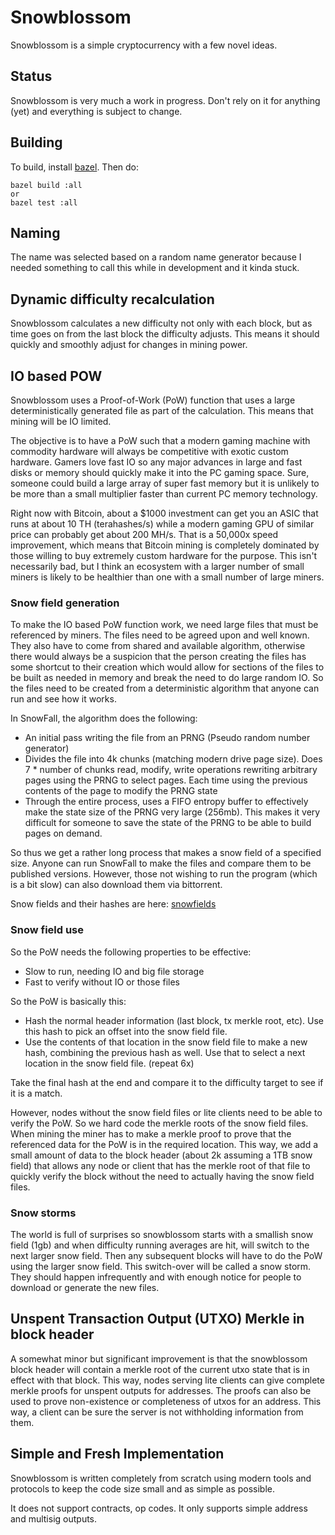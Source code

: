 # Snowblossom

Snowblossom is a simple cryptocurrency with a few novel ideas.

## Status

Snowblossom is very much a work in progress.  Don't rely on it for anything (yet) and everything is subject to change.

## Building

To build, install [bazel](https://docs.bazel.build/versions/master/install.html).
Then do:
 
    bazel build :all
    or 
    bazel test :all



## Naming

The name was selected based on a random name generator because I needed something to call this while in development and it kinda stuck.

## Dynamic difficulty recalculation

Snowblossom calculates a new difficulty not only with each block, but as time goes on
from the last block the difficulty adjusts.  This means it should quickly and smoothly
adjust for changes in mining power.

## IO based POW

Snowblossom uses a Proof-of-Work (PoW) function that uses a large deterministically generated
file as part of the calculation.  This means that mining will be IO limited.

The objective is to have a PoW such that a modern gaming machine with commodity hardware will always be competitive with exotic custom hardware.  Gamers love fast IO so any major advances in large and fast disks or memory should quickly make it into the PC gaming space.  Sure, someone could build a large array of super fast memory but it is unlikely to be more than a small multiplier faster than current PC memory technology.

Right now with Bitcoin, about a $1000 investment can get you an ASIC that runs at about 10 TH (terahashes/s) while a modern gaming GPU of similar price can probably get about 200 MH/s.  That is a 50,000x speed improvement, which means that Bitcoin mining is completely dominated by those willing to buy extremely custom hardware for the purpose.  This isn't necessarily bad, but I think an ecosystem with a larger number of small miners is likely to be healthier than one with a small number of large miners.

### Snow field generation

To make the IO based PoW function work, we need large files that must be referenced by miners.  The files need to be agreed upon and well known.  They also have to come from shared and available algorithm, otherwise there would always be a suspicion that the person creating
the files has some shortcut to their creation which would allow for sections of the files to be built as needed in memory and break the need to do large random IO.  So the files need to be created from a deterministic algorithm that anyone can run and see how it works.

In SnowFall, the algorithm does the following:
* An initial pass writing the file from an PRNG (Pseudo random number generator)
* Divides the file into 4k chunks (matching modern drive page size).  Does 7 * number of chunks read, modify, write operations rewriting arbitrary pages using the PRNG to select pages.  Each time using the previous contents of the page to modify the PRNG state
* Through the entire process, uses a FIFO entropy buffer to effectively make the state size of the PRNG very large (256mb).  This makes
it very difficult for someone to save the state of the PRNG to be able to build pages on demand.

So thus we get a rather long process that makes a snow field of a specified size.  Anyone can run SnowFall to make the files and compare them to be published versions.  However, those not wishing to run the program (which is a bit slow) can also download them via bittorrent.

Snow fields and their hashes are here:
[snowfields](https://snowblossom.org/snowfields/index.html)


### Snow field use

So the PoW needs the following properties to be effective:
* Slow to run, needing IO and big file storage
* Fast to verify without IO or those files

So the PoW is basically this:
* Hash the normal header information (last block, tx merkle root, etc).  Use this hash to pick an offset into the snow field file.
* Use the contents of that location in the snow field file to make a new hash, combining the previous hash as well.  Use that to select
a next location in the snow field file. (repeat 6x)

Take the final hash at the end and compare it to the difficulty target to see if it is a match.

However, nodes without the snow field files or lite clients need to be able to verify the PoW.  So we hard code the merkle roots
of the snow field files.  When mining the miner has to make a merkle proof to prove that the referenced data for the PoW is in the
required location.  This way, we add a small amount of data to the block header (about 2k assuming a 1TB snow field) that allows
any node or client that has the merkle root of that file to quickly verify the block without the need to actually having the snow field files.

### Snow storms

The world is full of surprises so snowblossom starts with a smallish snow field (1gb) and when difficulty running averages are hit, will switch to the next larger snow field.  Then any subsequent blocks will have to do the PoW using the larger snow field.  This switch-over will
be called a snow storm.  They should happen infrequently and with enough notice for people to download or generate the new files.

## Unspent Transaction Output (UTXO) Merkle in block header

A somewhat minor but significant improvement is that the snowblossom block header will contain a merkle root of the current utxo state
that is in effect with that block.  This way, nodes serving lite clients can give complete merkle proofs for unspent outputs for addresses.
The proofs can also be used to prove non-existence or completeness of utxos for an address.  This way, a client can be sure the
server is not withholding information from them.

## Simple and Fresh Implementation

Snowblossom is written completely from scratch using modern tools and protocols to keep the code size small and as simple as possible.

It does not support contracts, op codes.  It only supports simple address and multisig outputs.




